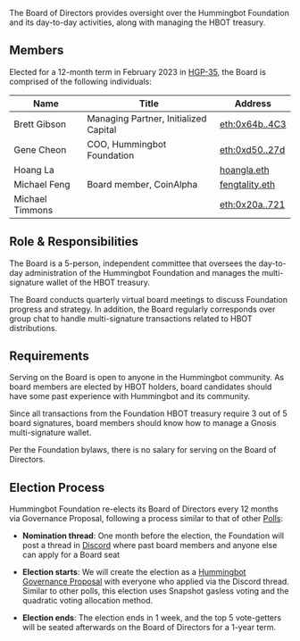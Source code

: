
The Board of Directors provides oversight over the Hummingbot Foundation and its day-to-day activities, along with managing the HBOT treasury.

## Members

Elected for a 12-month term in February 2023 in [HGP-35](https://snapshot.org/#/hbot.eth/proposal/0xce24cc92f5f0b95dd8f84a69fa9a5318a53a84b7118d2d3120a9656782ecba58), the Board is comprised of the following individuals:

| Name              | Title                                   | Address     |
|-------------------|-----------------------------------------|-------------|
| Brett Gibson      | Managing Partner, Initialized Capital   | [eth:0x64b..4C3](https://etherscan.io/address/0x64b8457C3977a2f8ca7D7C00b0435aED27CA34C3)
| Gene Cheon        | COO, Hummingbot Foundation              | [eth:0xd50..27d](https://etherscan.io/address/0xd506d13498B19A2E9DC293876f498AFD021EA27d)
| Hoang La          |                                         | [hoangla.eth](https://etherscan.io/address/0xB6B3140Eb3953BCE564f937948f98Ab5A8286a50)
| Michael Feng      | Board member, CoinAlpha                 | [fengtality.eth](https://etherscan.io/address/0x9FA3156B802eA7ECFe55173Eafc296f509a28777)
| Michael Timmons   |                                         | [eth:0x20a..721](https://etherscan.io/address/0x20aEDcC952Ccdb6d5F786B1977b964Ab3898c721)

## Role & Responsibilities

The Board is a 5-person, independent committee that oversees the day-to-day administration of the Hummingbot Foundation and manages the multi-signature wallet of the HBOT treasury.

The Board conducts quarterly virtual board meetings to discuss Foundation progress and strategy. In addition, the Board regularly corresponds over group chat to handle multi-signature transactions related to HBOT distributions.

## Requirements

Serving on the Board is open to anyone in the Hummingbot community. As board members are elected by HBOT holders, board candidates should have some past experience with Hummingbot and its community.

Since all transactions from the Foundation HBOT treasury require 3 out of 5 board signatures, board members should know how to manage a Gnosis multi-signature wallet.

Per the Foundation bylaws, there is no salary for serving on the Board of Directors.

## Election Process

Hummingbot Foundation re-elects its Board of Directors every 12 months via Governance Proposal, following a process similar to that of other [Polls](/governance/polls):

* **Nomination thread**: One month before the election, the Foundation will post a thread in [Discord](https://discord.gg/hummingbot) where past board members and anyone else can apply for a Board seat

* **Election starts**: We will create the election as a [Hummingbot Governance Proposal](/governance/proposals) with everyone who applied via the Discord thread. Similar to other polls, this election uses Snapshot gasless voting and the quadratic voting allocation method.

* **Election ends**: The election ends in 1 week, and the top 5 vote-getters will be seated afterwards on the Board of Directors for a 1-year term.
